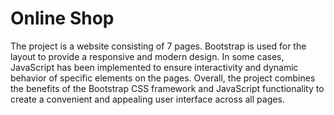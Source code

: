 # Online Shop

The project is a website consisting of 7 pages. 
Bootstrap is used for the layout to provide a responsive and modern design.
In some cases, JavaScript has been implemented to ensure interactivity and dynamic behavior of specific elements on the pages.
Overall, the project combines the benefits of the Bootstrap CSS framework and JavaScript functionality to create a convenient and appealing user interface across all pages.
